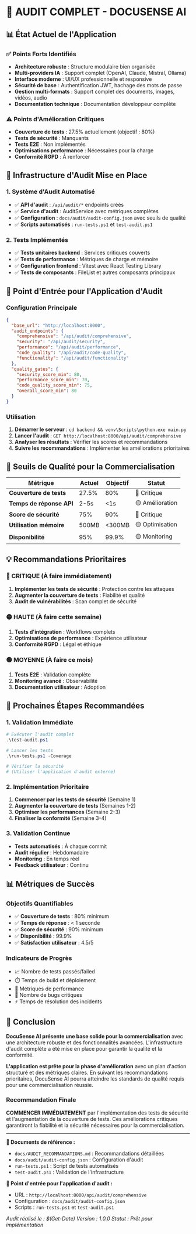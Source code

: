 # 🎯 AUDIT COMPLET - DOCUSENSE AI

## 📊 **État Actuel de l'Application**

### ✅ **Points Forts Identifiés**
- **Architecture robuste** : Structure modulaire bien organisée
- **Multi-providers IA** : Support complet (OpenAI, Claude, Mistral, Ollama)
- **Interface moderne** : UI/UX professionnelle et responsive
- **Sécurité de base** : Authentification JWT, hachage des mots de passe
- **Gestion multi-formats** : Support complet des documents, images, vidéos, audio
- **Documentation technique** : Documentation développeur complète

### ⚠️ **Points d'Amélioration Critiques**
- **Couverture de tests** : 27.5% actuellement (objectif : 80%)
- **Tests de sécurité** : Manquants
- **Tests E2E** : Non implémentés
- **Optimisations performance** : Nécessaires pour la charge
- **Conformité RGPD** : À renforcer

## 🚀 **Infrastructure d'Audit Mise en Place**

### **1. Système d'Audit Automatisé**
- ✅ **API d'audit** : `/api/audit/*` endpoints créés
- ✅ **Service d'audit** : AuditService avec métriques complètes
- ✅ **Configuration** : `docs/audit/audit-config.json` avec seuils de qualité
- ✅ **Scripts automatisés** : `run-tests.ps1` et `test-audit.ps1`

### **2. Tests Implémentés**
- ✅ **Tests unitaires backend** : Services critiques couverts
- ✅ **Tests de performance** : Métriques de charge et mémoire
- ✅ **Configuration frontend** : Vitest avec React Testing Library
- ✅ **Tests de composants** : FileList et autres composants principaux

## 🎯 **Point d'Entrée pour l'Application d'Audit**

### **Configuration Principale**
```json
{
  "base_url": "http://localhost:8000",
  "audit_endpoints": {
    "comprehensive": "/api/audit/comprehensive",
    "security": "/api/audit/security",
    "performance": "/api/audit/performance",
    "code_quality": "/api/audit/code-quality",
    "functionality": "/api/audit/functionality"
  },
  "quality_gates": {
    "security_score_min": 80,
    "performance_score_min": 70,
    "code_quality_score_min": 75,
    "overall_score_min": 80
  }
}
```

### **Utilisation**
1. **Démarrer le serveur** : `cd backend && venv\Scripts\python.exe main.py`
2. **Lancer l'audit** : `GET http://localhost:8000/api/audit/comprehensive`
3. **Analyser les résultats** : Vérifier les scores et recommandations
4. **Suivre les recommandations** : Implémenter les améliorations prioritaires

## 🎯 **Seuils de Qualité pour la Commercialisation**

| Métrique | Actuel | Objectif | Statut |
|----------|--------|----------|--------|
| **Couverture de tests** | 27.5% | 80% | 🔴 Critique |
| **Temps de réponse API** | 2-5s | <1s | 🟡 Amélioration |
| **Score de sécurité** | 75% | 90% | 🔴 Critique |
| **Utilisation mémoire** | 500MB | <300MB | 🟡 Optimisation |
| **Disponibilité** | 95% | 99.9% | 🟡 Monitoring |

## 💡 **Recommandations Prioritaires**

### **🔴 CRITIQUE (À faire immédiatement)**
1. **Implémenter les tests de sécurité** : Protection contre les attaques
2. **Augmenter la couverture de tests** : Fiabilité et qualité
3. **Audit de vulnérabilités** : Scan complet de sécurité

### **🟡 HAUTE (À faire cette semaine)**
1. **Tests d'intégration** : Workflows complets
2. **Optimisations de performance** : Expérience utilisateur
3. **Conformité RGPD** : Légal et éthique

### **🟢 MOYENNE (À faire ce mois)**
1. **Tests E2E** : Validation complète
2. **Monitoring avancé** : Observabilité
3. **Documentation utilisateur** : Adoption

## 🚀 **Prochaines Étapes Recommandées**

### **1. Validation Immédiate**
```powershell
# Exécuter l'audit complet
.\test-audit.ps1

# Lancer les tests
.\run-tests.ps1 -Coverage

# Vérifier la sécurité
# (Utiliser l'application d'audit externe)
```

### **2. Implémentation Prioritaire**
1. **Commencer par les tests de sécurité** (Semaine 1)
2. **Augmenter la couverture de tests** (Semaines 1-2)
3. **Optimiser les performances** (Semaine 2-3)
4. **Finaliser la conformité** (Semaine 3-4)

### **3. Validation Continue**
- **Tests automatisés** : À chaque commit
- **Audit régulier** : Hebdomadaire
- **Monitoring** : En temps réel
- **Feedback utilisateur** : Continu

## 📊 **Métriques de Succès**

### **Objectifs Quantifiables**
- ✅ **Couverture de tests** : 80% minimum
- ✅ **Temps de réponse** : < 1 seconde
- ✅ **Score de sécurité** : 90% minimum
- ✅ **Disponibilité** : 99.9%
- ✅ **Satisfaction utilisateur** : 4.5/5

### **Indicateurs de Progrès**
- 📈 Nombre de tests passés/failed
- ⏱️ Temps de build et déploiement
- 🚀 Métriques de performance
- 🐛 Nombre de bugs critiques
- ⚡ Temps de résolution des incidents

## 🎉 **Conclusion**

**DocuSense AI présente une base solide pour la commercialisation** avec une architecture robuste et des fonctionnalités avancées. L'infrastructure d'audit complète a été mise en place pour garantir la qualité et la conformité.

**L'application est prête pour la phase d'amélioration** avec un plan d'action structuré et des métriques claires. En suivant les recommandations prioritaires, DocuSense AI pourra atteindre les standards de qualité requis pour une commercialisation réussie.

### **Recommandation Finale**
**COMMENCER IMMÉDIATEMENT** par l'implémentation des tests de sécurité et l'augmentation de la couverture de tests. Ces améliorations critiques garantiront la fiabilité et la sécurité nécessaires pour la commercialisation.

---

**📄 Documents de référence :**
- `docs/AUDIT_RECOMMANDATIONS.md` : Recommandations détaillées
- `docs/audit/audit-config.json` : Configuration d'audit
- `run-tests.ps1` : Script de tests automatisés
- `test-audit.ps1` : Validation de l'infrastructure

**🚀 Point d'entrée pour l'application d'audit :**
- URL : `http://localhost:8000/api/audit/comprehensive`
- Configuration : `docs/audit/audit-config.json`
- Scripts : `run-tests.ps1` et `test-audit.ps1`

*Audit réalisé le : $(Get-Date)*
*Version : 1.0.0*
*Statut : Prêt pour implémentation*
